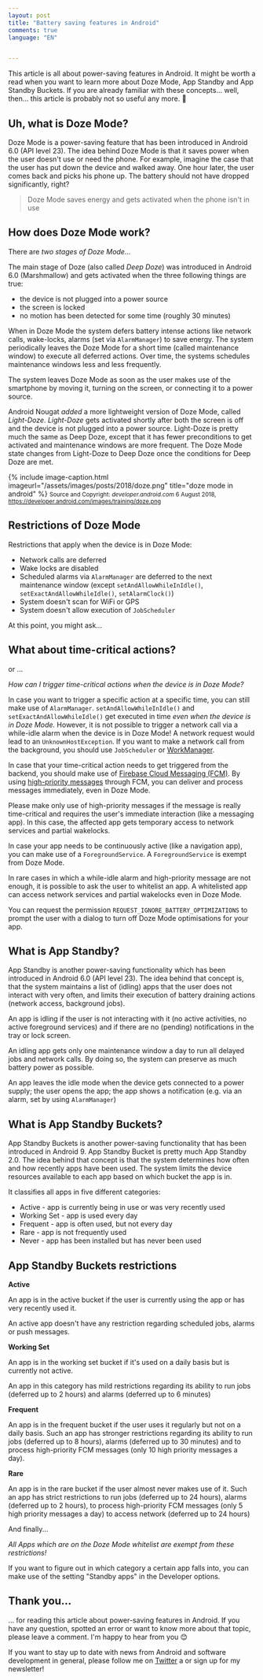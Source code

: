 ```yaml
---
layout: post
title: "Battery saving features in Android"
comments: true
language: "EN"


---
```


This article is all about power-saving features in Android. It might be worth a read when you want to learn more about Doze Mode, App Standby and App Standby Buckets. If you are already familiar with these concepts... well, then... this article is probably not so useful any more. :speak_no_evil:


## Uh, what is Doze Mode?

Doze Mode is a power-saving feature that has been introduced in Android 6.0 (API level 23).
The idea behind Doze Mode is that it saves power when the user doesn't use or need the phone. For example, imagine the case that the user has put down the device and walked away. One hour later, the user comes back and picks his phone up. The battery should not have dropped significantly, right?

>Doze Mode saves energy and gets activated when the phone isn't in use

## How does Doze Mode work?

There are *two stages of Doze Mode...*

The main stage of Doze (also called *Deep Doze*) was introduced in Android 6.0 (Marshmallow) and gets activated when the three following things are true:
- the device is not plugged into a power source
- the screen is locked
- no motion has been detected for some time (roughly 30 minutes)

When in Doze Mode the system defers battery intense actions like network calls, wake-locks, alarms (set via `AlarmManager`) to save energy. The system periodically leaves the Doze Mode for a short time (called maintenance window) to execute all deferred actions. Over time, the systems schedules maintenance windows less and less frequently.

The system leaves Doze Mode as soon as the user makes use of the smartphone by moving it, turning on the screen, or connecting it to a power source.

Android Nougat *added* a more lightweight version of Doze Mode, called *Light-Doze*.
*Light-Doze* gets activated shortly after both the screen is off and the device is not plugged into a power source.
Light-Doze is pretty much the same as Deep Doze, except that it has fewer preconditions to get activated and maintenance windows are more frequent. The Doze Mode state changes from Light-Doze to Deep Doze once the conditions for Deep Doze are met.

{% include image-caption.html imageurl="/assets/images/posts/2018/doze.png" title="doze mode in android"  %}
<small>Source and Copyright: <i>developer.android.com</i> 6 August 2018, <a href="https://developer.android.com/images/training/doze.png">https://developer.android.com/images/training/doze.png</a></small>

## Restrictions of Doze Mode

Restrictions that apply when the device is in Doze Mode:
- Network calls are deferred
- Wake locks are disabled
- Scheduled alarms via `AlarmManager` are deferred to the next maintenance window
(except `setAndAllowWhileInIdle()`, `setExactAndAllowWhileIdle()`, `setAlarmClock()`)
- System doesn't scan for WiFi or GPS
- System doesn't allow execution of `JobScheduler`

At this point, you might ask...

## What about time-critical actions?

or ...

*How can I trigger time-critical actions when the device is in Doze Mode?*

In case you want to trigger a specific action at a specific time, you can still make use of `AlarmManager`.
`setAndAllowWhileInIdle()` and `setExactAndAllowWhileIdle()` get executed in time <i>even when the device is in Doze Mode.</i>
However, it is not possible to trigger a network call via a while-idle alarm when the device is in Doze Mode! A network request would lead to an `UnknownHostException`. If you want to make a network call from the background, you should use `JobScheduler` or <a href="https://www.andreasschrade.com/android-how-to-workmanager">WorkManager</a>.

In case that your time-critical action needs to get triggered from the backend, you should make use of <a href="https://firebase.google.com/docs/cloud-messaging/" target="_blank">Firebase Cloud Messaging (FCM)</a>.
By using <a href="https://firebase.google.com/docs/cloud-messaging/admin/send-messages" target="_blank">high-priority messages</a> through FCM, you can deliver and process messages immediately, even in Doze Mode.

Please make only use of high-priority messages if the message is really time-critical and requires the user's immediate interaction (like a messaging app). In this case, the affected app gets temporary access to network services and partial wakelocks.

In case your app needs to be continuously active (like a navigation app), you can make use of a `ForegroundService`.
A `ForegroundService` is exempt from Doze Mode.

In rare cases in which a while-idle alarm and high-priority message are not enough, it is possible to ask the user to whitelist an app. A whitelisted app can access network services and partial wakelocks even in Doze Mode.

You can request the permission `REQUEST_IGNORE_BATTERY_OPTIMIZATIONS` to prompt the user with a dialog to turn off Doze Mode optimisations for your app.


## What is App Standby?

App Standby is another power-saving functionality which has been introduced in Android 6.0 (API level 23). The idea behind that concept is, that the system maintains a list of (idling) apps that the user does not interact with very often, and limits their execution of battery draining actions (network access, background jobs).

An app is idling if the user is not interacting with it (no active activities, no active foreground services) and if there are no (pending) notifications in the tray or lock screen.

An idling app gets only one maintenance window a day to run all delayed jobs and network calls. By doing so, the system can preserve as much battery power as possible.

An app leaves the idle mode when the device gets connected to a power supply; the user opens the app; the app shows a notification (e.g. via an alarm, set by using `AlarmManager`)


## What is App Standby Buckets?

App Standby Buckets is another power-saving functionality that has been introduced in Android 9. App Standby Bucket is pretty much App Standby 2.0. The idea behind that concept is that the system determines how often and how recently apps have been used. The system limits the device resources available to each app based on which bucket the app is in.

It classifies all apps in five different categories:
- Active - app is currently being in use or was very recently used
- Working Set - app is used every day
- Frequent - app is often used, but not every day
- Rare - app is not frequently used
- Never - app has been installed but has never been used


## App Standby Buckets restrictions

**Active**

An app is in the active bucket if the user is currently using the app or has very recently used it.

An active app doesn't have any restriction regarding scheduled jobs, alarms or push messages.

**Working Set**

An app is in the working set bucket if it's used on a daily basis but is currently not active.

An app in this category has mild restrictions regarding its ability to run jobs (deferred up to 2 hours) and alarms (deferred up to 6 minutes)

**Frequent**

An app is in the frequent bucket if the user uses it regularly but not on a daily basis. 
Such an app has stronger restrictions regarding its ability to run jobs (deferred up to 8 hours), alarms (deferred up to 30 minutes) and to process high-priority FCM messages (only 10 high priority messages a day).
  
**Rare**

An app is in the rare bucket if the user almost never makes use of it. Such an app has strict restrictions to run jobs (deferred up to 24 hours), alarms (deferred up to 2 hours), to process high-priority FCM messages (only 5 high priority messages a day) to access network (deferred up to 24 hours)


And finally...

*All Apps which are on the Doze Mode whitelist are exempt from these restrictions!*


If you want to figure out in which category a certain app falls into, you can make use of the setting "Standby apps" in the Developer options.

## Thank you...

... for reading this article about power-saving features in Android. If you have any question, spotted an error or want to know more about that topic, please leave a comment. I'm happy to hear from you :blush:

If you want to stay up to date with news from Android and software development in general, please follow me on <a href="https://twitter.com/andreasschrade" target="_blank">Twitter</a> a or sign up for my newsletter!